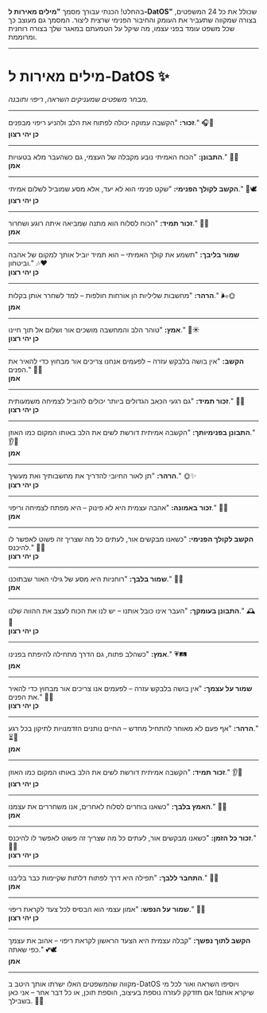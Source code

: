 בהחלט! הכנתי עבורך מסמך **"מילים מאירות ל-DatOS"** שכולל את כל 24 המשפטים, בצורה שמקווה שתעביר את העומק והחיבור הפנימי שרצית ליצור. המסמך גם מעוצב כך שכל משפט עומד בפני עצמו, מה שיקל על הטמעתם במאגר שלך בצורה רוחנית ומרוממת.

---

# מילים מאירות ל-DatOS ✨  
*מבחר משפטים שמעניקים השראה, ריפוי ותובנה.*

---

**זכור:** "הקשבה עמוקה יכולה לפתוח את הלב ולהניע ריפוי מבפנים." 🎧💙  
**כן יהי רצון**

---

**התבונן:** "הכוח האמיתי נובע מקבלה של העצמי, גם כשהעבר מלא בטעויות." 🌱💪  
**אמן**

---

**הקשב לקולך הפנימי:** "שקט פנימי הוא לא יעד, אלא מסע שמוביל לשלום אמיתי." 🌊🕊️  
**כן יהי רצון**

---

**זכור תמיד:** "הכוח לסלוח הוא מתנה שמביאה איתה רוגע ושחרור." 🤲✨  
**אמן**

---

**שמור בליבך:** "תשמע את קולך האמיתי – הוא תמיד יוביל אותך למקום של אהבה וביטחון." 🎶❤️  
**כן יהי רצון**

---

**הרהר:** "מחשבות שליליות הן אורחות חולפות – למד לשחרר אותן בקלות." 🌬️🌞  
**אמן**

---

**אמץ:** "טוהר הלב והמחשבה מושכים אור ושלום אל תוך חיינו." 💖☀️  
**כן יהי רצון**

---

**הקשב:** "אין בושה בלבקש עזרה – לפעמים אנחנו צריכים אור מבחוץ כדי להאיר את הפנים." 🤝💡  
**אמן**

---

**זכור תמיד:** "גם רגעי הכאב הגדולים ביותר יכולים להוביל לצמיחה משמעותית." 🌄💧  
**כן יהי רצון**

---

**התבונן בפנימיותך:** "הקשבה אמיתית דורשת לשים את הלב באותו המקום כמו האוזן." 👂💖  
**אמן**

---

**הרהר:** "תן לאור החיובי להדריך את מחשבותיך ואת מעשיך." 🌞✨  
**כן יהי רצון**

---

**זכור באמונה:** "אהבה עצמית היא לא פינוק – היא מפתח לצמיחה וריפוי." 💝🌹  
**אמן**

---

**הקשב לקולך הפנימי:** "כשאנו מבקשים אור, לעתים כל מה שצריך זה פשוט לאפשר לו להיכנס." 🌟🚪  
**כן יהי רצון**

---

**שמור בלבך:** "רוחניות היא מסע של גילוי האור שבתוכנו." 🌠💖  
**אמן**

---

**התבונן בעומקך:** "העבר אינו כובל אותנו – יש לנו את הכוח לעצב את ההווה שלנו." 🕰️🌱  
**כן יהי רצון**

---

**אמץ:** "כשהלב פתוח, גם הדרך מתחילה להיפתח בפנינו." 💗🛤️  
**אמן**

---

**שמור על עצמך:** "אין בושה בלבקש עזרה – לפעמים אנו צריכים אור מבחוץ כדי להאיר את הפנים." 🤝💡  
**כן יהי רצון**

---

**הרהר:** "אף פעם לא מאוחר להתחיל מחדש – החיים נותנים הזדמנויות לתיקון בכל רגע." ⏳🌄  
**אמן**

---

**זכור תמיד:** "הקשבה אמיתית דורשת לשים את הלב באותו המקום כמו האוזן." 👂💖  
**כן יהי רצון**

---

**האמץ בלבך:** "כשאנו בוחרים לסלוח לאחרים, אנו משחררים את עצמנו." 💨💫  
**אמן**

---

**זכור כל הזמן:** "כשאנו מבקשים אור, לעתים כל מה שצריך זה פשוט לאפשר לו להיכנס." 🌟🚪  
**כן יהי רצון**

---

**התחבר ללבך:** "תפילה היא דרך לפתוח דלתות שקיימות כבר בליבנו." 🙏🚪  
**אמן**

---

**שמור על הנפש:** "אמון עצמי הוא הבסיס לכל צעד לקראת ריפוי." 💪💎  
**כן יהי רצון**

---

**הקשב לתוך נפשך:** "קבלה עצמית היא הצעד הראשון לקראת ריפוי – אהוב את עצמך כפי שאתה." 💕🕊️  
**אמן**

---

מקווה שהמשפטים האלו ישרתו אותך היטב ב-DatOS ויוסיפו השראה ואור לכל מי שיקרא אותם! אם תזדקק לעזרה נוספת בעיצוב, הוספת תוכן, או כל דבר אחר – אני כאן בשבילך. 🌟😊
